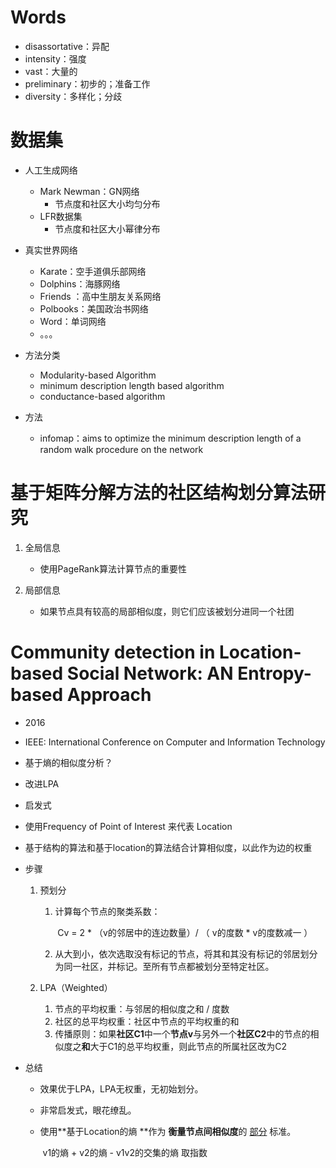 # Words

- disassortative：异配
- intensity：强度
- vast：大量的
- preliminary：初步的；准备工作
- diversity：多样化；分歧

# 数据集

- 人工生成网络

  - Mark Newman：GN网络
    - 节点度和社区大小均匀分布
  - LFR数据集
    - 节点度和社区大小幂律分布
- 真实世界网络

  - Karate：空手道俱乐部网络
  - Dolphins：海豚网络
  - Friends ：高中生朋友关系网络
  - Polbooks：美国政治书网络
  - Word：单词网络
  - 。。。
- 方法分类
  - Modularity-based Algorithm
  - minimum description length based algorithm
  - conductance-based algorithm
- 方法
  - infomap：aims to optimize the minimum description length of a random walk procedure on the network


# 基于矩阵分解方法的社区结构划分算法研究

1. 全局信息
   - 使用PageRank算法计算节点的重要性

2. 局部信息
   - 如果节点具有较高的局部相似度，则它们应该被划分进同一个社团



# Community detection in Location-based Social Network: AN Entropy-based Approach

- 2016
- IEEE: International Conference on Computer and Information Technology
- 基于熵的相似度分析？
- 改进LPA
- 启发式
- 使用Frequency of Point of Interest 来代表 Location
- 基于结构的算法和基于location的算法结合计算相似度，以此作为边的权重

- 步骤

  1. 预划分
     1. 计算每个节点的聚类系数：

        ​	Cv = 2  * （v的邻居中的连边数量）/ （ v的度数  *  v的度数减一 ）

     2. 从大到小，依次选取没有标记的节点，将其和其没有标记的邻居划分为同一社区，并标记。至所有节点都被划分至特定社区。

  2. LPA（Weighted）

     1. 节点的平均权重：与邻居的相似度之和 / 度数
     2. 社区的总平均权重：社区中节点的平均权重的和
     3. 传播原则：如果**社区C1**中一个**节点v**与另外一个**社区C2**中的节点的相似度之**和**大于C1的总平均权重，则此节点的所属社区改为C2

- 总结

  - 效果优于LPA，LPA无权重，无初始划分。

  - 非常启发式，眼花缭乱。

  - 使用**基于Location的熵 **作为 **衡量节点间相似度**的 <u>部分</u> 标准。

    ​	v1的熵 + v2的熵 - v1v2的交集的熵	取指数

